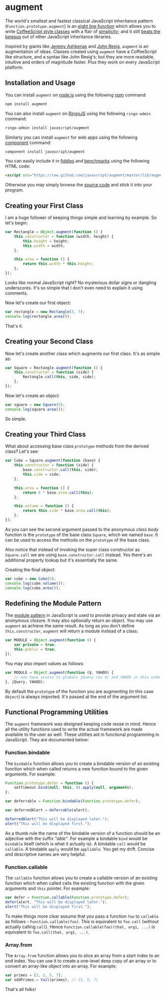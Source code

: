 # augment #

The world's smallest and fastest classical JavaScript inheritance pattern (`Function.prototype.augment`) is an [eight line function](https://github.com/javascript/augment/blob/master/lib/augment.js#L18 "augment.js") which allows you to write [CoffeeScript style classes](http://coffeescript.org/#classes "CoffeeScript") with a flair of [simplicity](http://ejohn.org/blog/simple-javascript-inheritance/ "John Resig -   Simple JavaScript Inheritance"); and it still [beats the bejesus](http://jsperf.com/oop-benchmark/118 "JavaScript Object Oriented Libraries Benchmark · jsPerf") out of other JavaScript inheritance libraries.

Inspired by giants like [Jeremy Ashkenas](http://ashkenas.com/ "Jeremy/Ashkenas — Portfolio") and [John Resig](http://ejohn.org/ "John Resig - JavaScript Programmer"), `augment` is an augmentation of ideas. Classes created using `augment` have a CoffeeScript like structure, and a syntax like John Resig's; but they are more readable, intuitive and orders of magnitude faster. Plus they work on every JavaScript platform.

## Installation and Usage ##

You can install `augment` on [node.js](http://nodejs.org/ "node.js") using the following [npm](https://npmjs.org/ "npm") command:

```bash
npm install augment
```

You can also install `augment` on [RingoJS](http://ringojs.org/ "Home - RingoJS") using the following `ringo-admin` command:

```bash
ringo-admin install javascript/augment
```

Similarly you can install `augment` for web apps using the following [component](https://github.com/component/component) command:

```bash
component install javascript/augment
```

You can easily include it in [fiddles](http://jsfiddle.net/ "Create a new Fiddle - jsFiddle") and [benchmarks](http://jsperf.com/ "jsPerf: JavaScript performance playground") using the following HTML code:

```html
<script src="https://raw.github.com/javascript/augment/master/lib/augment.js"></script>
```

Otherwise you may simply browse the [source code](https://github.com/javascript/augment/blob/master/lib/augment.js "javascript/augment") and stick it into your program.

## Creating your First Class ##

I am a huge follower of keeping things simple and learning by example. So let's begin:

```javascript
var Rectangle = Object.augment(function () {
    this.constructor = function (width, height) {
        this.height = height;
        this.width = width;
    };

    this.area = function () {
        return this.width * this.height;
    };
});
```

Looks like normal JavaScript right? No mysterious dollar signs or dangling underscores. It's so simple that I don't even need to explain it using comments.

Now let's create our first object:

```javascript
var rectangle = new Rectangle(3, 7);
console.log(rectangle.area());
```

That's it.

## Creating your Second Class ##

Now let's create another class which augments our first class. It's as simple as:

```javascript
var Square = Rectangle.augment(function () {
    this.constructor = function (side) {
        Rectangle.call(this, side, side);
    };
});
```

Now let's create an object:

```javascript
var square = new Square(5);
console.log(square.area());
```

So simple.

## Creating your Third Class ##

What about accessing base class `prototype` methods from the derived class? Let's see:

```javascript
var Cube = Square.augment(function (base) {
    this.constructor = function (side) {
        base.constructor.call(this, side);
        this.side = side;
    };

    this.area = function () {
        return 6 * base.area.call(this);
    };

    this.volume = function () {
        return this.side * base.area.call(this);
    };
});
```

As you can see the second argument passed to the anonymous _class body_ function is the `prototype` of the base class `Square`, which we named `base`. It can be used to access the methods on the `prototype` of the base class.

Also notice that instead of invoking the super class constructor as `Square.call` we are using `base.constructor.call` instead. Yes there's an additional property lookup but it's essentially the same.

Creating the final object:

```javascript
var cube = new Cube(5);
console.log(cube.volume());
console.log(cube.area());
```

## Redefining the Module Pattern ##

The [module pattern](http://www.adequatelygood.com/2010/3/JavaScript-Module-Pattern-In-Depth "Adequately Good - JavaScript Module Pattern: In-Depth - by Ben Cherry") in JavaScript is used to provide privacy and state via an anonymous closure. It may also optionally return an object. You may use `augment` as achieve the same result. As long as you don't define `this.constructor`, `augment` will return a module instead of a class:

```javascript
var MODULE = Object.augment(function () {
    var private = true;
    this.public = true;
});
```

You may also import values as follows:

```javascript
var MODULE = Object.augment(function ($, YAHOO) {
    // now have access to globals jQuery (as $) and YAHOO in this code
}, jQuery, YAHOO);
```

By default the `prototype` of the function you are augmenting (in this case `Object`) is always imported. It's passed at the end of the argument list.

## Functional Programming Utilities ##

The `augment` framework was designed keeping code reuse in mind. Hence all the utility functions used to write the actual framework are made available to the user as well. These utilities aid in functional programming in JavaScript. They are documented below:

### Function.bindable ###

The `bindable` function allows you to create a bindable version of an existing function which when called returns a new function bound to the given arguments. For example:

```javascript
Function.prototype.defer = function () {
    setTimeout.bind(null, this, 0).apply(null, arguments);
};

var deferrable = Function.bindable(Function.prototype.defer);

var deferredAlert = deferrable(alert);

deferredAlert("This will be displayed later.");
alert("This will be displayed first.");
```

As a thumb rule the name of the bindable version of a function should be an adjective with the suffix _"able"_. For example a bindable `bind` would be `bindable` itself (which is what it actually is). A bindable `call` would be `callable`. A bindable `apply` would be `appliable`. You get my drift. Concise and descriptive names are very helpful.

### Function.callable ###

The `callable` function allows you to create a callable version of an existing function which when called calls the existing function with the given arguments and `this` pointer. For example:

```javascript
var defer = Function.callable(Function.prototype.defer);
defer(alert, "This will be displayed later.");
alert("This will be displayed first.");
```

To make things more clear assume that you pass a function `foo` to `callable` as follows - `Function.callable(foo)`. This is equivalent to `foo.call` (without actually calling `call`). Hence `Function.callable(foo)(that, arg1, ...)` is equivalent to `foo.call(that, arg1, ...)`.

### Array.from ###

The `Array.from` function allows you to slice an array from a start index to an end index. You can use it to create a one-level deep copy of an array or to convert an array-like object into an array. For example:

```javascript
var primes = [2, 3, 5, 7];
var oddPrimes = tail(primes); // [3, 5, 7]
```

That's all folks!
